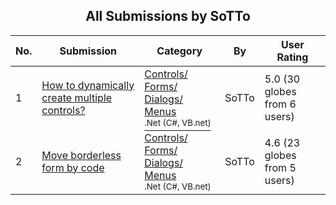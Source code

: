 ﻿<div align="center">

## All Submissions by SoTTo

</div>

No.  | Submission | Category | By   | User Rating
---- | ---------- | -------- | ---- | -----------
1 | [How to dynamically create multiple controls?<br />](https://github.com/Planet-Source-Code/sotto-how-to-dynamically-create-multiple-controls__10-406) | [Controls/ Forms/ Dialogs/ Menus<br /><sup>.Net (C#, VB.net)</sup>](../ByCategory/controls-forms-dialogs-menus__10-3.md) | SoTTo | 5.0 (30 globes from 6 users)
2 | [Move borderless form by code<br />](https://github.com/Planet-Source-Code/sotto-move-borderless-form-by-code__10-410) | [Controls/ Forms/ Dialogs/ Menus<br /><sup>.Net (C#, VB.net)</sup>](../ByCategory/controls-forms-dialogs-menus__10-3.md) | SoTTo | 4.6 (23 globes from 5 users)
